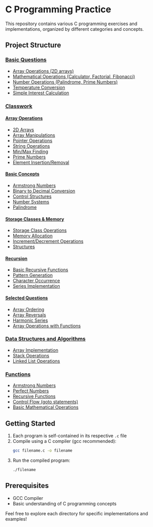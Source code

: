 # C Programming Practice

This repository contains various C programming exercises and implementations, organized by different categories and concepts.

## Project Structure

### [Basic Questions](../basic_questions/)
- [Array Operations (2D arrays)](../basic_questions/2darray.c)
- [Mathematical Operations (Calculator, Factorial, Fibonacci)](../basic_questions/calculator.c)
- [Number Operations (Palindrome, Prime Numbers)](../basic_questions/palindrome.c)
- [Temperature Conversion](../basic_questions/c_to_f.c)
- [Simple Interest Calculation](../basic_questions/simple_intrest.c)

### [Classwork](../../classwork/)
#### [Array Operations](../../classwork/array/)
- [2D Arrays](../../classwork/array/2darray.c)
- [Array Manipulations](../../classwork/array/add_two.c)
- [Pointer Operations](../../classwork/array/double_pointer.c)
- [String Operations](../../classwork/array/copy_string_item_using_pointer.c)
- [Min/Max Finding](../../classwork/array/min_max.c)
- [Prime Numbers](../../classwork/array/prime_num.c)
- [Element Insertion/Removal](../../classwork/array/instert_element.c)

#### [Basic Concepts](../../classwork/basic/)
- [Armstrong Numbers](../../classwork/basic/amstrong_num.c)
- [Binary to Decimal Conversion](../../classwork/basic/binary_decimal.c)
- [Control Structures](../../classwork/basic/for1.c)
- [Number Systems](../../classwork/basic/c1.c)
- [Palindrome](../../classwork/basic/palindrome.c)

#### [Storage Classes & Memory](../../classwork/inc_dec/)
- [Storage Class Operations](../../classwork/inc_dec/all_operation_of_storageclass.c)
- [Memory Allocation](../../classwork/inc_dec/memoy_allocation_program.c)
- [Increment/Decrement Operations](../../classwork/inc_dec/incdec1.c)
- [Structures](../../classwork/inc_dec/structure.c)

#### [Recursion](../../classwork/recursion/)
- [Basic Recursive Functions](../../classwork/recursion/recursion.c)
- [Pattern Generation](../../classwork/recursion/pascal.c)
- [Character Occurrence](../../classwork/recursion/occ_of_alpha.c)
- [Series Implementation](../../classwork/recursion/serice1.c)

#### [Selected Questions](../../classwork/selective_que/)
- [Array Ordering](../../classwork/selective_que/array_order.c)
- [Array Reversals](../../classwork/selective_que/reverse_array.c)
- [Harmonic Series](../../classwork/selective_que/harmonic_serise.c)
- [Array Operations with Functions](../../classwork/selective_que/fun_reverse_array.c)

### [Data Structures and Algorithms](../../D_S_A/)
- [Array Implementation](../../D_S_A/Array/)
- [Stack Operations](../../D_S_A/Array/stack.c)
- [Linked List Operations](../../D_S_A/Linklist/All_insertion.c)

### [Functions](../../function/)
- [Armstrong Numbers](../../function/armstrongnum1.c)
- [Perfect Numbers](../../function/perfectnum.c)
- [Recursive Functions](../../function/rescursion1.c)
- [Control Flow (goto statements)](../../function/goto_statement1.c)
- [Basic Mathematical Operations](../../function/sum.c)

## Getting Started

1. Each program is self-contained in its respective `.c` file
2. Compile using a C compiler (gcc recommended):
   ```bash
   gcc filename.c -o filename
   ```
3. Run the compiled program:
   ```bash
   ./filename
   ```

## Prerequisites
- GCC Compiler
- Basic understanding of C programming concepts

Feel free to explore each directory for specific implementations and examples!